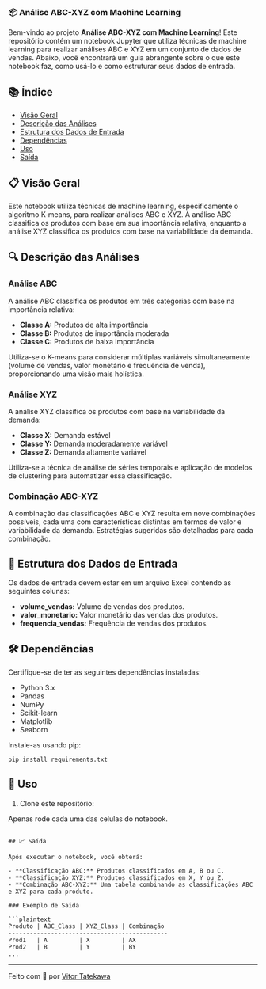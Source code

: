 
### 📦 Análise ABC-XYZ com Machine Learning

Bem-vindo ao projeto **Análise ABC-XYZ com Machine Learning**! Este repositório contém um notebook Jupyter que utiliza técnicas de machine learning para realizar análises ABC e XYZ em um conjunto de dados de vendas. Abaixo, você encontrará um guia abrangente sobre o que este notebook faz, como usá-lo e como estruturar seus dados de entrada.

## 📚 Índice

- [Visão Geral](#visão-geral)
- [Descrição das Análises](#descrição-das-análises)
- [Estrutura dos Dados de Entrada](#estrutura-dos-dados-de-entrada)
- [Dependências](#dependências)
- [Uso](#uso)
- [Saída](#saída)

## 📋 Visão Geral

Este notebook utiliza técnicas de machine learning, especificamente o algoritmo K-means, para realizar análises ABC e XYZ. A análise ABC classifica os produtos com base em sua importância relativa, enquanto a análise XYZ classifica os produtos com base na variabilidade da demanda.

## 🔍 Descrição das Análises

### Análise ABC

A análise ABC classifica os produtos em três categorias com base na importância relativa:
- **Classe A:** Produtos de alta importância
- **Classe B:** Produtos de importância moderada
- **Classe C:** Produtos de baixa importância

Utiliza-se o K-means para considerar múltiplas variáveis simultaneamente (volume de vendas, valor monetário e frequência de venda), proporcionando uma visão mais holística.

### Análise XYZ

A análise XYZ classifica os produtos com base na variabilidade da demanda:
- **Classe X:** Demanda estável
- **Classe Y:** Demanda moderadamente variável
- **Classe Z:** Demanda altamente variável

Utiliza-se a técnica de análise de séries temporais e aplicação de modelos de clustering para automatizar essa classificação.

### Combinação ABC-XYZ

A combinação das classificações ABC e XYZ resulta em nove combinações possíveis, cada uma com características distintas em termos de valor e variabilidade da demanda. Estratégias sugeridas são detalhadas para cada combinação.

## 📂 Estrutura dos Dados de Entrada

Os dados de entrada devem estar em um arquivo Excel contendo as seguintes colunas:
- **volume_vendas:** Volume de vendas dos produtos.
- **valor_monetario:** Valor monetário das vendas dos produtos.
- **frequencia_vendas:** Frequência de vendas dos produtos.

## 🛠 Dependências

Certifique-se de ter as seguintes dependências instaladas:

- Python 3.x
- Pandas
- NumPy
- Scikit-learn
- Matplotlib
- Seaborn

Instale-as usando pip:

```bash
pip install requirements.txt
```

## 🚀 Uso

1. Clone este repositório:

Apenas rode cada uma das celulas do notebook.
   ```

## 📈 Saída

Após executar o notebook, você obterá:

- **Classificação ABC:** Produtos classificados em A, B ou C.
- **Classificação XYZ:** Produtos classificados em X, Y ou Z.
- **Combinação ABC-XYZ:** Uma tabela combinando as classificações ABC e XYZ para cada produto.

### Exemplo de Saída

```plaintext
Produto | ABC_Class | XYZ_Class | Combinação
---------------------------------------------
Prod1   | A         | X         | AX
Prod2   | B         | Y         | BY
...
```
---

Feito com 🧠 por [Vitor Tatekawa](https://github.com/vtatekawa)
